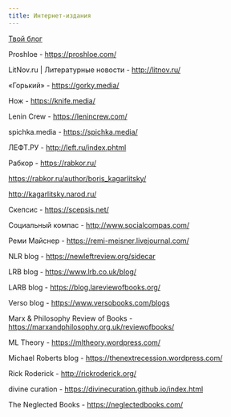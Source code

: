 ```yaml
---
title: Интернет-издания
---
```


[Твой блог](/ru/jekyll)

Proshloe - <https://proshloe.com/>

LitNov.ru | Литературные новости - <http://litnov.ru/>

«Горький» - <https://gorky.media/>

Нож - <https://knife.media/>

Lenin Crew - <https://lenincrew.com/>

spichka.media - <https://spichka.media/>

ЛЕФТ.РУ - <http://left.ru/index.phtml>

Рабкор - <https://rabkor.ru/>

https://rabkor.ru/author/boris_kagarlitsky/

http://kagarlitsky.narod.ru/

Скепсис - <https://scepsis.net/>

Социальный компас - <http://www.socialcompas.com/>

Реми Майснер - <https://remi-meisner.livejournal.com/>

NLR blog - <https://newleftreview.org/sidecar>

LRB blog - <https://www.lrb.co.uk/blog/>

LARB blog - <https://blog.lareviewofbooks.org/>

Verso blog - <https://www.versobooks.com/blogs>

Marx & Philosophy Review of Books - <https://marxandphilosophy.org.uk/reviewofbooks/>

ML Theory - <https://mltheory.wordpress.com/>

Michael Roberts blog - <https://thenextrecession.wordpress.com/>

Rick Roderick - <http://rickroderick.org/>

divine curation - <https://divinecuration.github.io/index.html>

The Neglected Books - <https://neglectedbooks.com/>